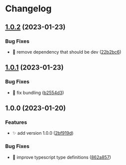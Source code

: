 # Changelog

## [1.0.2](https://github.com/ed-software/merge-tw-props/compare/v1.0.1...v1.0.2) (2023-01-23)


### Bug Fixes

* :bug: remove dependency that should be dev ([22b2bc6](https://github.com/ed-software/merge-tw-props/commit/22b2bc6a749a40e674dc1198cbaffc309ea36875))

## [1.0.1](https://github.com/ed-software/merge-tw-props/compare/v1.0.0...v1.0.1) (2023-01-23)


### Bug Fixes

* :bug: fix bundling ([b2554d3](https://github.com/ed-software/merge-tw-props/commit/b2554d30f84166019ebbf6641e587f94adfa6029))

## 1.0.0 (2023-01-20)


### Features

* :sparkles: add version 1.0.0 ([2bf919d](https://github.com/ed-software/merge-tw-props/commit/2bf919de3ccbdb99af9a27edcf066807aa809fbe))


### Bug Fixes

* :bug: improve typescript type definitions ([862a857](https://github.com/ed-software/merge-tw-props/commit/862a857d612bb12fe31d8bd81bf93ce1d8e5afd6))
